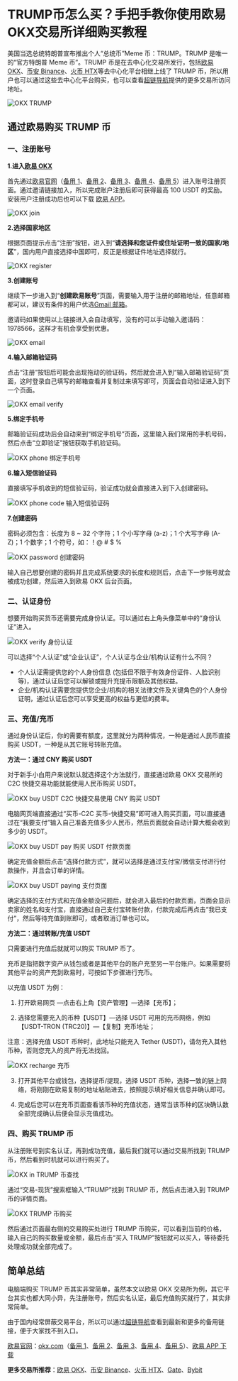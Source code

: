 # TRUMP币怎么买？手把手教你使用欧易OKX交易所详细购买教程

美国当选总统特朗普宣布推出个人“总统币”Meme 币：TRUMP。TRUMP 是唯一的“官方特朗普 Meme 币”。TRUMP 币是在去中心化交易所发行，包括[欧易 OKX](https://leixue.com/go/okx)、[币安 Binance](https://leixue.com/go/binance)、[火币 HTX](https://leixue.com/go/htx)等去中心化平台相继上线了 TRUMP 币，所以用户也可以通过这些去中心化平台购买，也可以查看[超链导航](https://href.host/)提供的更多交易所访问地址。

![OKX TRUMP](https://zaoruo.com/uploads/2025/01/OKX-TRUMP.jpg)

## 通过欧易购买 TRUMP 币

### 一、注册账号

**1.进入[欧易 OKX](https://leixue.com/app/okx)**

首先通过[欧易官网](https://leixue.com/go/okx)（[备用 1](https://leixue.com/go/okx1)、[备用 2](https://leixue.com/go/okx2)、[备用 3](https://leixue.com/go/okx3)、[备用 4](https://leixue.com/go/okx4)、[备用 5](https://leixue.com/go/okx5)）进入账号注册页面。通过邀请链接加入，所以完成账户注册后即可获得最高 100 USDT 的奖励。安装用户注册成功后也可以下载 [欧易 APP](https://leixue.com/go/okxapp)。

![OKX join](https://zaoruo.com/uploads/2025/01/OKX-join.jpg)

**2.选择国家地区**

根据页面提示点击“注册”按钮，进入到“**请选择和您证件或住址证明一致的国家/地区**”，国内用户直接选择中国即可，反正是根据证件地址选择就行。

![OKX register](https://zaoruo.com/uploads/2025/01/OKX-register.jpg)

**3.创建账号**

继续下一步进入到“**创建欧易账号**”页面，需要输入用于注册的邮箱地址，任意邮箱都可以，建议有条件的用户优选[Gmail 邮箱](https://leixue.com/app/gmail)。

邀请码如果使用以上链接进入会自动填写，没有的可以手动输入邀请码：1978566，这样才有机会享受到优惠。

![OKX email](https://zaoruo.com/uploads/2025/01/OKX-email.jpg)

**4.输入邮箱验证码**

点击“注册”按钮后可能会出现拖动的验证码，然后就会进入到“输入邮箱验证码”页面，这时登录自己填写的邮箱查看并复制过来填写即可，页面会自动验证进入到下一个页面。

![OKX email verify](https://zaoruo.com/uploads/2025/01/OKX-email-verify.jpg)

**5.绑定手机号**

邮箱验证码成功后会自动来到“绑定手机号”页面，这里输入我们常用的手机号码，然后点击“立即验证”按钮获取手机验证码。

![OKX phone 绑定手机号](https://zaoruo.com/uploads/2025/01/OKX-phone.jpg)

**6.输入短信验证码**

直接填写手机收到的短信验证码，验证成功就会直接进入到下入创建密码。

![OKX phone code 输入短信验证码](https://zaoruo.com/uploads/2025/01/OKX-phone-code.jpg)

**7.创建密码**

密码必须包含：长度为 8 ~ 32 个字符；1 个小写字母 (a-z)；1 个大写字母 (A-Z)；1 个数字；1 个符号，如：！@ # $ %

![OKX password 创建密码](https://zaoruo.com/uploads/2025/01/OKX-password.jpg)

输入自己想要创建的密码并且完成系统要求的长度和规则后，点击下一步账号就会被成功创建，然后进入到欧易 OKX 后台页面。

### 二、认证身份

想要开始购买货币还需要完成身份认证。可以通过右上角头像菜单中的“身份认证”进入。

![OKX verify 身份认证](https://zaoruo.com/uploads/2025/01/OKX-verify.jpg)

可以选择“个人认证”或“企业认证”，个人认证与企业/机构认证有什么不同？

*   个人认证需提供您的个人身份信息 (包括但不限于有效身份证件、人脸识别等)，通过认证后您可以解锁或提升充提币限额及其他权益。
*   企业/机构认证需要您提供您企业/机构的相关法律文件及关键角色的个人身份证明，通过认证后您可以享受更高的权益与更低的费率。

### 三、充值/充币

通过身份认证后，你的需要有额度，这里就分为两种情况，一种是通过人民币直接购买 USDT，一种是从其它账号转账充值。

**方法一：通过 CNY 购买 USDT**

对于新手小白用户来说默认就选择这个方法就行，直接通过欧易 OKX 交易所的 C2C 快捷交易功能就能使用人民币购买 USDT。

![OKX buy USDT C2C 快捷交易使用 CNY 购买 USDT](https://zaoruo.com/uploads/2025/01/OKX-buy-USDT.jpg)

电脑网页端直接通过“买币-C2C 买币-快捷交易”即可进入购买页面，可以直接通过在“我要支付”输入自己准备充值多少人民币，然后页面就会自动计算大概会收到多少的 USDT。

![OKX buy USDT pay 购买 USDT 付款页面](https://zaoruo.com/uploads/2025/01/OKX-buy-USDT-pay.jpg)

确定充值金额后点击“选择付款方式”，就可以选择是通过支付宝/微信支付进行付款操作，并且会订单的详情。

![OKX buy USDT paying 支付页面](https://zaoruo.com/uploads/2025/01/OKX-buy-USDT-paying.jpg)

确定选择的支付方式和充值金额没问题后，就会进入最后的付款页面，页面会显示卖家的姓名和支付宝，直接通过自己支付宝转账付款，付款完成后再点击“我已支付”，然后等待充值到账即可，或者取消订单也可以。

**方法二：通过转账/充值 USDT**

只需要进行充值后就就可以购买 TRUMP 币了。

充币是指把数字资产从钱包或者是其他平台的账户充至另一平台账户。如果需要将其他平台的资产充到欧易时，可按如下步骤进行充币。

以充值 USDT 为例：

1. 打开欧易网页 —点击右上角【资产管理】—选择【充币】；

2. 选择您需要充入的币种【USDT】—选择 USDT 可用的充币网络，例如【USDT-TRON (TRC20)】—【复制】充币地址；

注意：选择充值 USDT 币种时，此地址只能充入 Tether (USDT)，请勿充入其他币种，否则您充入的资产将无法找回。

![OKX recharge 充币](https://zaoruo.com/uploads/2025/01/OKX-recharge.jpg)

3. 打开其他平台或钱包，选择提币/提现，选择 USDT 币种，选择一致的链上网络，将刚刚在欧易复制的地址粘贴进去，按照提示填好相关信息并确认即可。

4. 完成后您可以在充币页面查看该币种的充值状态，通常当该币种的区块确认数全部完成确认后便会显示充值成功。

### 四、购买 TRUMP 币

从注册账号到实名认证，再到成功充值，最后我们就可以通过交易所找到 TRUMP 币，然后看到时机就可以进行购买了。

![OKX in TRUMP 币查找](https://zaoruo.com/uploads/2025/01/OKX-in-TRUMP.jpg)

通过“交易-现货”搜索框输入“TRUMP”找到 TRUMP 币，然后点击进入到 TRUMP 币的详情页面。

![OKX TRUMP 币购买](https://zaoruo.com/uploads/2025/01/OKX-TRUMP-buy.jpg)

然后通过页面最右侧的交易购买处进行 TRUMP 币购买，可以看到当前的价格，输入自己的购买数量或金额，最后点击“买入 TRUMP”按钮就可以买入，等待委托处理成功就全部完成了。

## 简单总结

电脑端购买 TRUMP 币其实非常简单，虽然本文以欧易 OKX 交易所为例，其它平台其实也都大同小异，先注册账号，然后实名认证，最后充值购买就行了，其实非常简单。

由于国内经常屏蔽交易平台，所以可以通过[超链导航](https://href.host)查看到最新和更多的备用链接，便于大家找不到入口。

[欧易官网](https://leixue.com/go/okx)：[okx.com](https://leixue.com/go/okx)（[备用 1](https://leixue.com/go/okx1)、[备用 2](https://leixue.com/go/okx2)、[备用 3](https://leixue.com/go/okx3)、[备用 4](https://leixue.com/go/okx4)、[备用 5](https://leixue.com/go/okx5)）、[欧易 APP 下载](https://leixue.com/go/okxapp)

**更多交易所推荐**：[欧易 OKX](https://leixue.com/go/okx)、[币安 Binance](https://leixue.com/go/binance)、[火币 HTX](https://leixue.com/go/htx)、[Gate](https://leixue.com/go/gate)、[Bybit](https://leixue.com/go/bybit)
